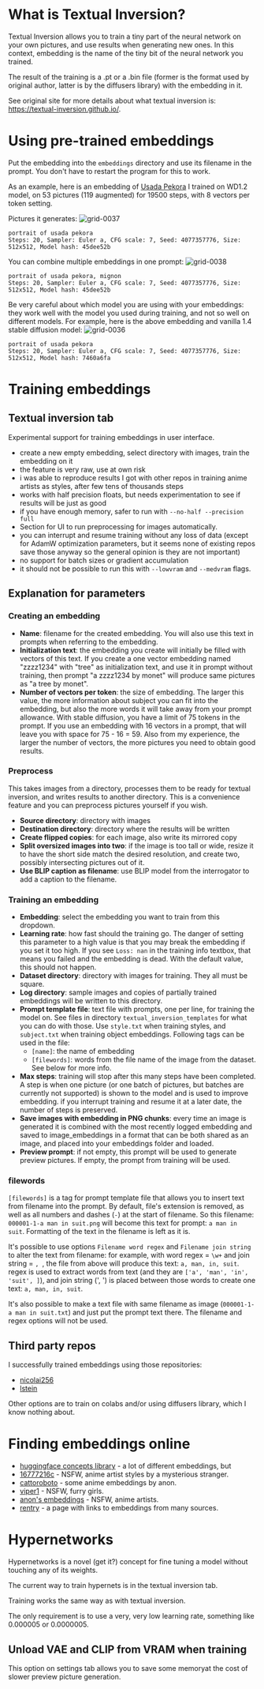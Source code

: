 # What is Textual Inversion?
Textual Inversion allows you to train a tiny part of the neural network on your own pictures, and use results when generating new ones. In this context, embedding is the name of the tiny bit of the neural network you trained.

The result of the training is a .pt or a .bin file (former is the format used by original author, latter is by the diffusers library) with the embedding in it.

See original site for more details about what textual inversion is: https://textual-inversion.github.io/.

# Using pre-trained embeddings
Put the embedding into the `embeddings` directory and use its filename in the prompt. You don't have to restart the program for this to work.

As an example, here is an embedding of [Usada Pekora](https://drive.google.com/file/d/1MDSmzSbzkIcw5_aw_i79xfO3CRWQDl-8/view?usp=sharing) I trained on WD1.2 model, on 53 pictures (119 augmented) for 19500 steps, with 8 vectors per token setting.

Pictures it generates:
![grid-0037](https://user-images.githubusercontent.com/20920490/193285043-5d5d57d8-7b5e-4803-a211-5ca5220c35f4.png)
```
portrait of usada pekora
Steps: 20, Sampler: Euler a, CFG scale: 7, Seed: 4077357776, Size: 512x512, Model hash: 45dee52b
```

You can combine multiple embeddings in one prompt:
![grid-0038](https://user-images.githubusercontent.com/20920490/193285265-a5224378-4ae2-48bf-ad7d-e79a9f998f9c.png)
```
portrait of usada pekora, mignon
Steps: 20, Sampler: Euler a, CFG scale: 7, Seed: 4077357776, Size: 512x512, Model hash: 45dee52b
```

Be very careful about which model you are using with your embeddings: they work well with the model you used during training, and not so well on different models. For example, here is the above embedding and vanilla 1.4 stable diffusion model:
![grid-0036](https://user-images.githubusercontent.com/20920490/193285611-486373f2-35d0-437c-895a-71454564a7c4.png)
```
portrait of usada pekora
Steps: 20, Sampler: Euler a, CFG scale: 7, Seed: 4077357776, Size: 512x512, Model hash: 7460a6fa
```

# Training embeddings
## Textual inversion tab
Experimental support for training embeddings in user interface.
- create a new empty embedding, select directory with images, train the embedding on it
- the feature is very raw, use at own risk
- i was able to reproduce results I got with other repos in training anime artists as styles, after few tens of thousands steps
- works with half precision floats, but needs experimentation to see if results will be just as good
- if you have enough memory, safer to run with `--no-half --precision full`
- Section for UI to run preprocessing for images automatically.
- you can interrupt and resume training without any loss of data (except for AdamW optimization parameters, but it seems none of existing repos save those anyway so the general opinion is they are not important)
- no support for batch sizes or gradient accumulation
- it should not be possible to run this with `--lowvram` and `--medvram` flags.

## Explanation for parameters

### Creating an embedding
- **Name**: filename for the created embedding. You will also use this text in prompts when referring to the embedding.
- **Initialization text**: the embedding you create will initially be filled with vectors of this text. If you create a one vector embedding named "zzzz1234" with "tree" as initialization text, and use it in prompt without training, then prompt "a zzzz1234 by monet" will produce same pictures as "a tree by monet".
- **Number of vectors per token**: the size of embedding. The larger this value, the more information about subject you can fit into the embedding, but also the more words it will take away from your prompt allowance. With stable diffusion, you have a limit of 75 tokens in the prompt. If you use an embedding with 16 vectors in a prompt, that will leave you with space for 75 - 16 = 59. Also from my experience, the larger the number of vectors, the more pictures you need to obtain good results.

### Preprocess
This takes images from a directory, processes them to be ready for textual inversion, and writes results to another directory. This is a convenience feature and you can preprocess pictures yourself if you wish.
- **Source directory**: directory with images
- **Destination directory**: directory where the results will be written
- **Create flipped copies**: for each image, also write its mirrored copy
- **Split oversized images into two**: if the image is too tall or wide, resize it to have the short side match the desired resolution, and create two, possibly intersecting pictures out of it.
- **Use BLIP caption as filename**: use BLIP model from the interrogator to add a caption to the filename.

### Training an embedding
- **Embedding**: select the embedding you want to train from this dropdown.
- **Learning rate**: how fast should the training go. The danger of setting this parameter to a high value is that you may break the embedding if you set it too high. If you see `Loss: nan` in the training info textbox, that means you failed and the embedding is dead. With the default value, this should not happen.
- **Dataset directory**: directory with images for training. They all must be square.
- **Log directory**: sample images and copies of partially trained embeddings will be written to this directory.
- **Prompt template file**: text file with prompts, one per line, for training the model on. See files in directory `textual_inversion_templates` for what you can do with those. Use `style.txt` when training styles, and `subject.txt` when training object embeddings. Following tags can be used in the file:
  - `[name]`: the name of embedding
  - `[filewords]`: words from the file name of the image from the dataset. See below for more info.
- **Max steps**: training will stop after this many steps have been completed. A step is when one picture (or one batch of pictures, but batches are currently not supported) is shown to the model and is used to improve embedding. if you interrupt training and resume it at a later date, the number of steps is preserved.
- **Save images with embedding in PNG chunks**: every time an image is generated it is combined with the most recently logged embedding and saved to image_embeddings in a format that can be both shared as an image, and placed into your embeddings folder and loaded.
- **Preview prompt**: if not empty, this prompt will be used to generate preview pictures. If empty, the prompt from training will be used.

### filewords
`[filewords]` is a tag for prompt template file that allows you to insert text from filename into the prompt. By default, file's extension is removed, as well as all numbers and dashes (`-`) at the start of filename. So this filename: `000001-1-a man in suit.png` will become this text for prompt: `a man in suit`. Formatting of the text in the filename is left as it is.

It's possible to use options `Filename word regex` and `Filename join string` to alter the text from filename: for example, with word regex = `\w+` and join string = `, `, the file from above will produce this text: `a, man, in, suit`. regex is used to extract words from text (and they are `['a', 'man', 'in', 'suit', ]`), and join string (', ') is placed between those words to create one text: `a, man, in, suit`.

It's also possible to make a text file with same filename as image (`000001-1-a man in suit.txt`) and just put the prompt text there. The filename and regex options will not be used.

## Third party repos
I successfully trained embeddings using those repositories:

 - [nicolai256](https://github.com/nicolai256/Stable-textual-inversion_win)
 - [lstein](https://github.com/invoke-ai/InvokeAI)

Other options are to train on colabs and/or using diffusers library, which I know nothing about.

# Finding embeddings online

- [huggingface concepts library](https://cyberes.github.io/stable-diffusion-textual-inversion-models/) - a lot of different embeddings, but
- [16777216c](https://gitlab.com/16777216c/stable-diffusion-embeddings) - NSFW, anime artist styles by a mysterious stranger.
- [cattoroboto](https://gitlab.com/cattoroboto/waifu-diffusion-embeds) - some anime embeddings by anon.
- [viper1](https://gitgud.io/viper1/stable-diffusion-embeddings) - NSFW, furry girls.
- [anon's embeddings](https://mega.nz/folder/7k0R2arB#5_u6PYfdn-ZS7sRdoecD2A) - NSFW, anime artists.
- [rentry](https://rentry.org/embeddings) - a page with links to embeddings from many sources.

# Hypernetworks

Hypernetworks is a novel (get it?) concept for fine tuning a model without touching any of its weights.

The current way to train hypernets is in the textual inversion tab.

Training works the same way as with textual inversion.

The only requirement is to use a very, very low learning rate, something like 0.000005 or 0.0000005.

## Unload VAE and CLIP from VRAM when training
This option on settings tab allows you to save some memoryat the cost of slower preview picture generation.